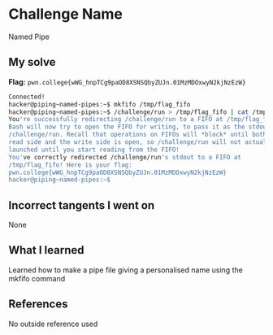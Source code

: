 # Challenge Name
Named Pipe

## My solve
**Flag:** `pwn.college{wWG_hnpTCg9paOD8XSNSQbyZUJn.01MzMDOxwyN2kjNzEzW}`

```bash
Connected!
hacker@piping~named-pipes:~$ mkfifo /tmp/flag_fifo
hacker@piping~named-pipes:~$ /challenge/run > /tmp/flag_fifo | cat /tmp/flag_fifo
You're successfully redirecting /challenge/run to a FIFO at /tmp/flag_fifo!
Bash will now try to open the FIFO for writing, to pass it as the stdout of
/challenge/run. Recall that operations on FIFOs will *block* until both the
read side and the write side is open, so /challenge/run will not actually be
launched until you start reading from the FIFO!
You've correctly redirected /challenge/run's stdout to a FIFO at
/tmp/flag_fifo! Here is your flag:
pwn.college{wWG_hnpTCg9paOD8XSNSQbyZUJn.01MzMDOxwyN2kjNzEzW}
hacker@piping~named-pipes:~$
```
## Incorrect tangents I went on
None

## What I learned
Learned how to make a pipe file giving a personalised name using the mkfifo command

## References 
No outside reference used
